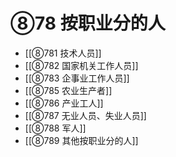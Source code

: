 # ⑧78 按职业分的人

- [[⑧781 技术人员]]
- [[⑧782 国家机关工作人员]]
- [[⑧783 企事业工作人员]]
- [[⑧785 农业生产者]]
- [[⑧786 产业工人]]
- [[⑧787 无业人员、失业人员]]
- [[⑧788 军人]]
- [[⑧789 其他按职业分的人]]

